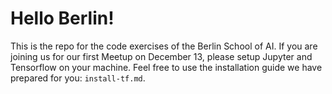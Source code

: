 # Hello Berlin!

This is the repo for the code exercises of the Berlin School of AI. If you are joining us for our first Meetup on December 13, please setup Jupyter and Tensorflow on your machine. Feel free to use the installation guide we have prepared for you: `install-tf.md`.
